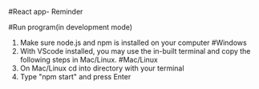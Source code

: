 #React app- Reminder

#Run program(in development mode)
1. Make sure node.js and npm is installed on your computer
#Windows
2. With VScode installed, you may use the in-built terminal and copy the following steps in Mac/Linux.
#Mac/Linux
2. On Mac/Linux cd into directory with your terminal
3. Type "npm start" and press Enter
